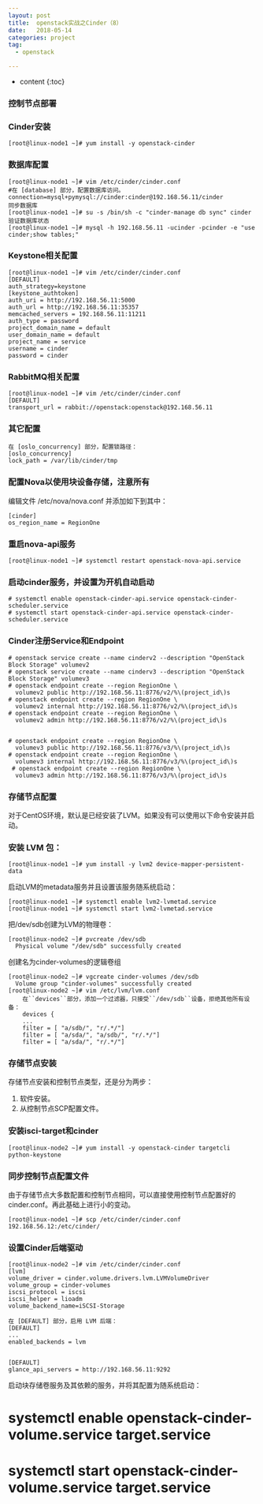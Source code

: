```yaml
---
layout: post
title:  openstack实战之Cinder（8）
date:   2018-05-14  
categories: project
tag:
  - openstack

---
```

* content
{:toc}


### 控制节点部署

### Cinder安装
```
[root@linux-node1 ~]# yum install -y openstack-cinder
```
### 数据库配置
```
[root@linux-node1 ~]# vim /etc/cinder/cinder.conf
#在 [database] 部分，配置数据库访问。
connection=mysql+pymysql://cinder:cinder@192.168.56.11/cinder
同步数据库
[root@linux-node1 ~]# su -s /bin/sh -c "cinder-manage db sync" cinder
验证数据库状态
[root@linux-node1 ~]# mysql -h 192.168.56.11 -ucinder -pcinder -e "use cinder;show tables;"
```
### Keystone相关配置
```
[root@linux-node1 ~]# vim /etc/cinder/cinder.conf
[DEFAULT]
auth_strategy=keystone
[keystone_authtoken]
auth_uri = http://192.168.56.11:5000
auth_url = http://192.168.56.11:35357
memcached_servers = 192.168.56.11:11211
auth_type = password
project_domain_name = default
user_domain_name = default
project_name = service
username = cinder
password = cinder
```
### RabbitMQ相关配置
```
[root@linux-node1 ~]# vim /etc/cinder/cinder.conf
[DEFAULT]
transport_url = rabbit://openstack:openstack@192.168.56.11
```
### 其它配置
```
在 [oslo_concurrency] 部分，配置锁路径：
[oslo_concurrency]
lock_path = /var/lib/cinder/tmp
```
### 配置Nova以使用块设备存储，注意所有
编辑文件 /etc/nova/nova.conf 并添加如下到其中：
```
[cinder]
os_region_name = RegionOne
```
### 重启nova-api服务
```
[root@linux-node1 ~]# systemctl restart openstack-nova-api.service
```
### 启动cinder服务，并设置为开机自动启动
```
# systemctl enable openstack-cinder-api.service openstack-cinder-scheduler.service
# systemctl start openstack-cinder-api.service openstack-cinder-scheduler.service
```
### Cinder注册Service和Endpoint
```
# openstack service create --name cinderv2 --description "OpenStack Block Storage" volumev2
# openstack service create --name cinderv3 --description "OpenStack Block Storage" volumev3
# openstack endpoint create --region RegionOne \
  volumev2 public http://192.168.56.11:8776/v2/%\(project_id\)s
# openstack endpoint create --region RegionOne \
  volumev2 internal http://192.168.56.11:8776/v2/%\(project_id\)s
# openstack endpoint create --region RegionOne \
  volumev2 admin http://192.168.56.11:8776/v2/%\(project_id\)s


# openstack endpoint create --region RegionOne \
  volumev3 public http://192.168.56.11:8776/v3/%\(project_id\)s
# openstack endpoint create --region RegionOne \
  volumev3 internal http://192.168.56.11:8776/v3/%\(project_id\)s
 # openstack endpoint create --region RegionOne \
  volumev3 admin http://192.168.56.11:8776/v3/%\(project_id\)s
```
### 存储节点配置
对于CentOS环境，默认是已经安装了LVM。如果没有可以使用以下命令安装并启动。
### 安装 LVM 包：
```
[root@linux-node1 ~]# yum install -y lvm2 device-mapper-persistent-data
```
启动LVM的metadata服务并且设置该服务随系统启动：
```
[root@linux-node1 ~]# systemctl enable lvm2-lvmetad.service
[root@linux-node1 ~]# systemctl start lvm2-lvmetad.service
```
把/dev/sdb创建为LVM的物理卷：
```
[root@linux-node2 ~]# pvcreate /dev/sdb
  Physical volume "/dev/sdb" successfully created
```

创建名为cinder-volumes的逻辑卷组
```
[root@linux-node2 ~]# vgcreate cinder-volumes /dev/sdb
  Volume group "cinder-volumes" successfully created
[root@linux-node2 ~]# vim /etc/lvm/lvm.conf
    在``devices``部分，添加一个过滤器，只接受``/dev/sdb``设备，拒绝其他所有设备：
    devices {
    ...
    filter = [ "a/sdb/", "r/.*/"]
    filter = [ "a/sda/", "a/sdb/", "r/.*/"]
    filter = [ "a/sda/", "r/.*/"]
```

### 存储节点安装

   存储节点安装和控制节点类型，还是分为两步：

1.    软件安装。
2.    从控制节点SCP配置文件。

### 安装isci-target和cinder
```
[root@linux-node2 ~]# yum install -y openstack-cinder targetcli python-keystone
```
### 同步控制节点配置文件

由于存储节点大多数配置和控制节点相同，可以直接使用控制节点配置好的cinder.conf。再此基础上进行小的变动。
```
[root@linux-node1 ~]# scp /etc/cinder/cinder.conf 192.168.56.12:/etc/cinder/
```
### 设置Cinder后端驱动
```
[root@linux-node2 ~]# vim /etc/cinder/cinder.conf
[lvm]
volume_driver = cinder.volume.drivers.lvm.LVMVolumeDriver
volume_group = cinder-volumes
iscsi_protocol = iscsi
iscsi_helper = lioadm
volume_backend_name=iSCSI-Storage

在 [DEFAULT] 部分，启用 LVM 后端：
[DEFAULT]
...
enabled_backends = lvm


[DEFAULT]
glance_api_servers = http://192.168.56.11:9292
```

启动块存储卷服务及其依赖的服务，并将其配置为随系统启动：
 # systemctl enable openstack-cinder-volume.service target.service
 # systemctl start openstack-cinder-volume.service target.service
